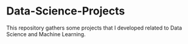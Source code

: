 # Data-Science-Projects
This repository gathers some projects that I developed related to Data Science and Machine Learning.
